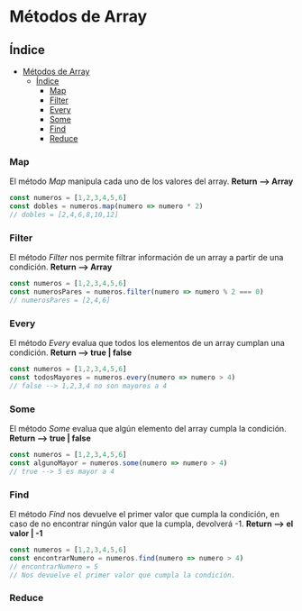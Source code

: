 # Métodos de Array

## Índice

- [Métodos de Array](#métodos-de-array)
  - [Índice](#índice)
    - [Map](#map)
    - [Filter](#filter)
    - [Every](#every)
    - [Some](#some)
    - [Find](#find)
    - [Reduce](#reduce)

### Map

El método _Map_ manipula cada uno de los valores del array.
__Return --> Array__

``` js
const numeros = [1,2,3,4,5,6]
const dobles = numeros.map(numero => numero * 2)
// dobles = [2,4,6,8,10,12]
```

### Filter

El método _Filter_ nos permite filtrar información de un array a partir de una condición.
__Return --> Array__

```js
const numeros = [1,2,3,4,5,6]
const numerosPares = numeros.filter(numero => numero % 2 === 0)
// numerosPares = [2,4,6]
```

### Every

El método _Every_ evalua que todos los elementos de un array cumplan una condición.
__Return --> true | false__

``` js
const numeros = [1,2,3,4,5,6]
const todosMayores = numeros.every(numero => numero > 4)
// false --> 1,2,3,4 no son mayores a 4
```

### Some

El método _Some_ evalua que algún elemento del array cumpla la condición.
__Return --> true | false__

``` js
const numeros = [1,2,3,4,5,6]
const algunoMayor = numeros.some(numero => numero > 4)
// true --> 5 es mayor a 4
```

### Find

El método _Find_ nos devuelve el primer valor que cumpla la condición, en caso de no encontrar ningún valor que la cumpla, devolverá -1.
__Return --> el valor | -1__

``` js
const numeros = [1,2,3,4,5,6]
const encontrarNumero = numeros.find(numero => numero > 4)
// encontrarNumero = 5
// Nos devuelve el primer valor que cumpla la condición.
```

### Reduce
